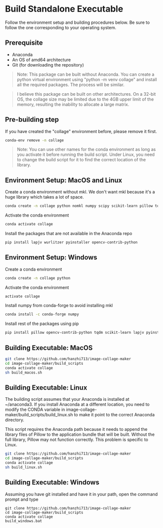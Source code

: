 # Build Standalone Executable

Follow the environment setup and building procedures below. Be sure to follow the one corresponding to your operating system.

## Prerequisite

- Anaconda
- An OS of amd64 architecture
- Git (for downloading the repository)

> Note: This package can be built without Anaconda. You can create a python virtual environment using "python -m venv collage" and install all the required packages. The process will be similar.

> I believe this package can be built on other architectures. On a 32-bit OS, the collage size may be limited due to the 4GB upper limit of the memory, resulting the inability to allocate a large matrix.

## Pre-building step

If you have created the "collage" environment before, please remove it first.

```bash
conda-env remove -n collage
```

> Note: You can use other names for the conda environment as long as you activate it before running the build script. Under Linux, you need to change the build script for it to find the correct location of the library.

## Environment Setup: MacOS and Linux

Create a conda environment without mkl. We don't want mkl because it's a huge library which takes a lot of space.

```bash
conda create -n collage python nomkl numpy scipy scikit-learn pillow tqdm
```

Activate the conda environment

```bash
conda activate collage
```

Install the packages that are not available in the Anaconda repo

```bash
pip install lapjv wurlitzer pyinstaller opencv-contrib-python
```

## Environment Setup: Windows

Create a conda environment

```bash
conda create -n collage python
```

Activate the conda environment

```bash
activate collage
```

Install numpy from conda-forge to avoid installing mkl

```bash
conda install -c conda-forge numpy
```

Install rest of the packages using pip

```bash
pip install pillow opencv-contrib-python tqdm scikit-learn lapjv pyinstaller
```

## Building Executable: MacOS

```bash
git clone https://github.com/hanzhi713/image-collage-maker
cd image-collage-maker/build_scripts
conda activate collage
sh build_macos.sh
```

## Building Executable: Linux

The building script assumes that your Anaconda is installed at ~/anaconda3. If you install Anaconda at a different location, you need to modify the CONDA variable in image-collage-maker/build_scripts/build_linux.sh to make it point to the correct Anaconda directory.

This script requires the Anaconda path because it needs to append the library files of Pillow to the application bundle that will be built. Without the full library, Pillow may not function correctly. This problem is specific to Linux.

```bash
git clone https://github.com/hanzhi713/image-collage-maker
cd image-collage-maker/build_scripts
conda activate collage
sh build_linux.sh
```

## Building Executable: Windows

Assuming you have git installed and have it in your path, open the command prompt and type

```
git clone https://github.com/hanzhi713/image-collage-maker
cd image-collage-maker/build_scripts
conda activate collage
build_windows.bat
```
